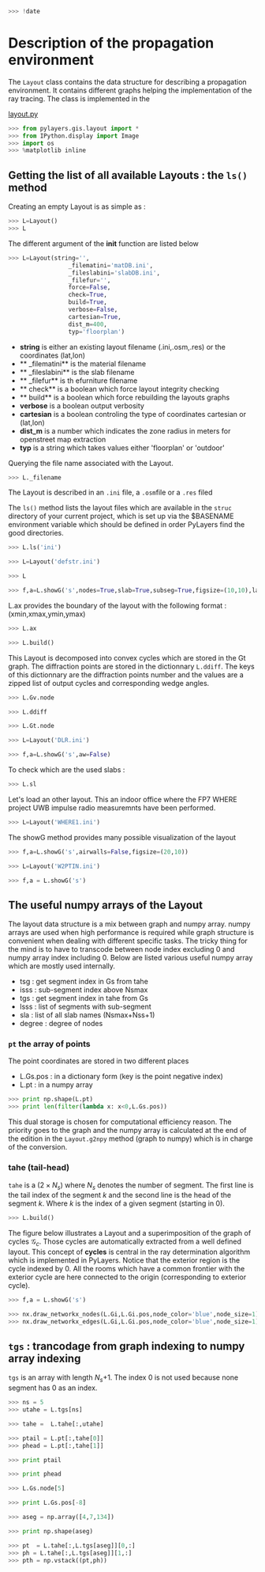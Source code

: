 ```python
>>> !date 
```

# Description of the propagation environment

The `Layout` class contains the data structure for describing a propagation environment. It contains different graphs helping the implementation of the ray tracing. The class is implemented in the 

[layout.py](http://pylayers.github.io/pylayers/modules/pylayers.gis.layout.html)

```python
>>> from pylayers.gis.layout import *
>>> from IPython.display import Image
>>> import os
>>> %matplotlib inline
```

## Getting the list of all available Layouts : the `ls()` method

Creating an empty Layout is as simple as :

```python
>>> L=Layout()
>>> L
```

The different argument of the __init__ function are listed below  

```python
>>> L=Layout(string='',
                 _filematini='matDB.ini',
                 _fileslabini='slabDB.ini',
                 _filefur='',
                 force=False,
                 check=True,
                 build=True,
                 verbose=False,
                 cartesian=True,
                 dist_m=400,
                 typ='floorplan')
```

+ **string** is either an existing layout filename (.ini,.osm,.res) or the coordinates (lat,lon)
+ ** _filematini** is the material filename
+ ** _fileslabini** is the slab filename
+ ** _filefur** is th efurniture filename
+ ** check** is a boolean which force layout integrity checking 
+ ** build** is a boolean which force rebuilding the layouts graphs 
+ **verbose** is a boolean output verbosity
+ **cartesian** is a boolean controling the type of coordinates cartesian or (lat,lon)
+ **dist_m** is a number which indicates the zone radius in meters for openstreet map extraction 
+ **typ** is a string which takes values either 'floorplan' or 'outdoor'

Querying the file name associated with the Layout.

```python
>>> L._filename
```

 The Layout is described in an `.ini` file, a `.osm`file or a `.res` filed

The `ls()` method lists the layout files which are available in the `struc` directory of your current project, which is set up via the $BASENAME environment variable which should be defined in order PyLayers find the good directories.

```python
>>> L.ls('ini')
```

```python
>>> L=Layout('defstr.ini')
```

```python
>>> L
```

```python
>>> f,a=L.showG('s',nodes=True,slab=True,subseg=True,figsize=(10,10),labels=True)
```
L.ax  provides the boundary of the layout with the following format :  (xmin,xmax,ymin,ymax)

```python
>>> L.ax
```

```python
>>> L.build()
```

This Layout is decomposed into convex cycles which are stored in the Gt graph. 
The diffraction points are stored in the dictionnary `L.ddiff`. The keys of this dictionnary are the diffraction points number and the values are a zipped list of output cycles and corresponding wedge angles.

```python
>>> L.Gv.node
```

```python
>>> L.ddiff
```

```python
>>> L.Gt.node
```

```python
>>> L=Layout('DLR.ini')
```

```python
>>> f,a=L.showG('s',aw=False)
```

To check which are the used slabs :

```python
>>> L.sl
```

Let's load an other layout. This an indoor office where the FP7 WHERE project UWB impulse radio measuremnts have been performed. 

```python
>>> L=Layout('WHERE1.ini')
```

The showG method provides many possible visualization of the layout

```python
>>> f,a=L.showG('s',airwalls=False,figsize=(20,10))
```

```python
>>> L=Layout('W2PTIN.ini')
```

```python
>>> f,a = L.showG('s')
```

## The useful numpy arrays of the Layout

The layout data structure is a mix between graph and numpy array. 
numpy arrays are used when high performance is required while graph 
structure is convenient when dealing with different specific tasks. 
The tricky thing for the mind is to have to transcode between node index 
excluding 0 and numpy array index including 0. Below are listed various 
useful numpy array which are mostly used internally.

+ tsg : get segment index in Gs from tahe
+ isss :  sub-segment index above Nsmax
+ tgs : get segment index in tahe from Gs
+ lsss : list of segments with sub-segment
+ sla : list of all slab names (Nsmax+Nss+1)
+ degree : degree of nodes

### `pt` the array of points

The point coordinates are stored in two different places

  + L.Gs.pos : in a dictionary form (key is the point negative index)
  + L.pt : in a numpy array

```python
>>> print np.shape(L.pt)
>>> print len(filter(lambda x: x<0,L.Gs.pos))
```

This dual storage is chosen for computational efficiency reason. The priority goes to the graph and the numpy array is calculated at the end of the edition in the `Layout.g2npy` method (graph to numpy) which is in charge of the conversion.

### tahe (tail-head)

`tahe` is a $(2\times N_{s})$  where $N_s$ denotes the number of segment. The first line  is the tail index of the segment $k$ and the second line is the head of the segment $k$. Where $k$ is the index of a given segment (starting in 0).

```python
>>> L.build()
```

The figure below illustrates a Layout and a superimposition of the graph of cycles $\mathcal{G}_c$. Those cycles are automatically extracted from a well defined layout. This concept of **cycles** is central in the ray determination algorithm which is implemented in PyLayers. Notice that the exterior region is the cycle indexed by 0. All the rooms which have a common frontier with the exterior cycle are here connected to the origin (corresponding to exterior cycle).

```python
>>> f,a = L.showG('s')
```

```python
>>> nx.draw_networkx_nodes(L.Gi,L.Gi.pos,node_color='blue',node_size=1)
>>> nx.draw_networkx_edges(L.Gi,L.Gi.pos,node_color='blue',node_size=1)
```

## `tgs` : trancodage from graph indexing to numpy array indexing

`tgs` is an array with length $N_s$+1. The index 0 is not used because none segment has 0 as an index.

```python
>>> ns = 5
>>> utahe = L.tgs[ns]
```

```python
>>> tahe =  L.tahe[:,utahe]
```

```python
>>> ptail = L.pt[:,tahe[0]]
>>> phead = L.pt[:,tahe[1]]
```

```python
>>> print ptail
```

```python
>>> print phead
```

```python
>>> L.Gs.node[5]
```

```python
>>> print L.Gs.pos[-8]
```

```python
>>> aseg = np.array([4,7,134])
```

```python
>>> print np.shape(aseg)
```

```python
>>> pt  = L.tahe[:,L.tgs[aseg]][0,:]
>>> ph = L.tahe[:,L.tgs[aseg]][1,:]
>>> pth = np.vstack((pt,ph))
```


